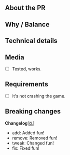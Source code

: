 ## About the PR

## Why / Balance

## Technical details

## Media
- [ ] Tested, works.

## Requirements
- [ ] It's not crashing the game.

## Breaking changes

**Changelog**
:cl:
- add: Added fun!
- remove: Removed fun!
- tweak: Changed fun!
- fix: Fixed fun!
